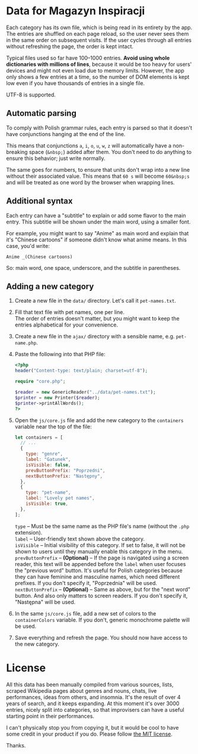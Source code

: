 # Data for Magazyn Inspiracji

Each category has its own file, which is being read in its entirety by the app. The entries are shuffled on each page reload, so the user never sees them in the same order on subsequent visits. If the user cycles through all entries without refreshing the page, the order is kept intact.

Typical files used so far have 100–1000 entries. **Avoid using whole dictionaries with millions of lines**, because it would be too heavy for users' devices and might not even load due to memory limits. However, the app only shows a few entries at a time, so the number of DOM elements is kept low even if you have thousands of entries in a single file.

UTF-8 is supported.

## Automatic parsing

To comply with Polish grammar rules, each entry is parsed so that it doesn't have conjunctions hanging at the end of the line.

This means that conjunctions `a`, `i`, `o`, `u`, `w`, `z` will automatically have a non-breaking space (`&nbsp;`) added after them. You don't need to do anything to ensure this behavior; just write normally.

The same goes for numbers, to ensure that units don't wrap into a new line without their associated value. This means that `60 s` will become `60&nbsp;s` and will be treated as one word by the browser when wrapping lines.

## Additional syntax

Each entry can have a "subtitle" to explain or add some flavor to the main entry. This subtitle will be shown under the main word, using a smaller font.

For example, you might want to say "Anime" as main word and explain that it's "Chinese cartoons" if someone didn't know what anime means. In this case, you'd write:

```
Anime _(Chinese cartoons)
```

So: main word, one space, underscore, and the subtitle in parentheses.

## Adding a new category

1. Create a new file in the `data/` directory. Let's call it `pet-names.txt`.
2. Fill that text file with pet names, one per line.  
The order of entries doesn't matter, but you might want to keep the entries alphabetical for your convenience.
3. Create a new file in the `ajax/` directory with a sensible name, e.g. `pet-name.php`.
4. Paste the following into that PHP file:

    ```php
    <?php
    header("Content-type: text/plain; charset=utf-8");

    require "core.php";

    $reader = new GenericReader("../data/pet-names.txt");
    $printer = new Printer($reader);
    $printer->printAllWords();
    ?>
    ```

5. Open the `js/core.js` file and add the new category to the `containers` variable near the top of the file:

    ```javascript
    let containers = [
      // ...
      {
        type: "genre",
        label: "Gatunek",
        isVisible: false,
        prevButtonPrefix: "Poprzedni",
        nextButtonPrefix: "Następny",
      },
      {
        type: "pet-name",
        label: "Lovely pet names",
        isVisible: true,
      },
    ];
    ```

    `type` – Must be the same name as the PHP file's name (without the `.php` extension).  
    `label` – User-friendly text shown above the category.  
    `isVisible` – Initial visibility of this category. If set to false, it will not be shown to users until they manually enable this category in the menu.  
    `prevButtonPrefix` – **(Optional)** – If the page is navigated using a screen reader, this text will be appended before the `label` when user focuses the "previous word" button. It's useful for Polish categories because they can have feminine and masculine names, which need different prefixes. If you don't specify it, "Poprzednia" will be used.  
    `nextButtonPrefix` – **(Optional)** – Same as above, but for the "next word" button. And also only matters to screen readers. If you don't specify it, "Następna" will be used.

6. In the same `js/core.js` file, add a new set of colors to the `containerColors` variable. If you don't, generic monochrome palette will be used.
7. Save everything and refresh the page. You should now have access to the new category.

# License

All this data has been manually compiled from various sources, lists, scraped Wikipedia pages about genres and nouns, chats, live performances, ideas from others, and insomnia. It's the result of over 4 years of search, and it keeps expanding. At this moment it's over 3000 entries, nicely split into categories, so that improvisers can have a useful starting point in their performances.

I can't physically stop you from copying it, but it would be cool to have some credit in your product if you do. Please follow [the MIT license](../LICENSE.md).

Thanks.
